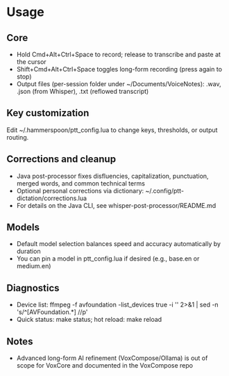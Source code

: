 # Usage

## Core
- Hold Cmd+Alt+Ctrl+Space to record; release to transcribe and paste at the cursor
- Shift+Cmd+Alt+Ctrl+Space toggles long-form recording (press again to stop)
- Output files (per-session folder under ~/Documents/VoiceNotes): .wav, .json (from Whisper), .txt (reflowed transcript)

## Key customization
Edit ~/.hammerspoon/ptt_config.lua to change keys, thresholds, or output routing.

## Corrections and cleanup
- Java post-processor fixes disfluencies, capitalization, punctuation, merged words, and common technical terms
- Optional personal corrections via dictionary: ~/.config/ptt-dictation/corrections.lua
- For details on the Java CLI, see whisper-post-processor/README.md

## Models
- Default model selection balances speed and accuracy automatically by duration
- You can pin a model in ptt_config.lua if desired (e.g., base.en or medium.en)

## Diagnostics
- Device list: ffmpeg -f avfoundation -list_devices true -i '' 2>&1 | sed -n 's/^\[AVFoundation.*\] //p'
- Quick status: make status; hot reload: make reload

## Notes
- Advanced long-form AI refinement (VoxCompose/Ollama) is out of scope for VoxCore and documented in the VoxCompose repo
